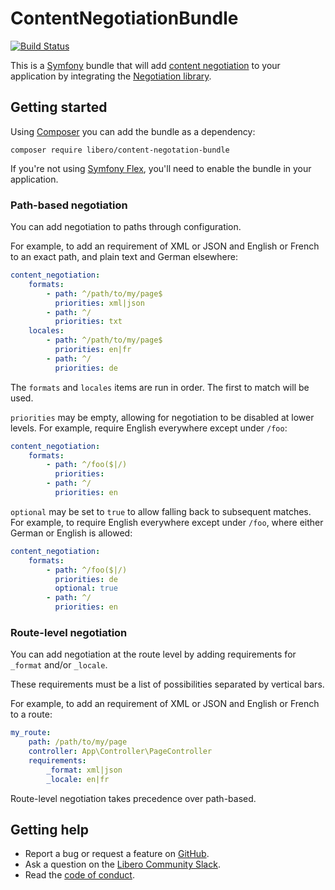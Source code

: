 ContentNegotiationBundle
========================

[![Build Status](https://travis-ci.com/libero/content-negotiation-bundle.svg?branch=master)](https://travis-ci.com/libero/content-negotiation-bundle)

This is a [Symfony](https://symfony.com/) bundle that will add [content negotiation](https://tools.ietf.org/html/rfc7231#section-5.3) to your application by integrating the [Negotiation library](https://github.com/willdurand/Negotiation).

Getting started
---------------

Using [Composer](https://getcomposer.org/) you can add the bundle as a dependency:

```
composer require libero/content-negotation-bundle
```

If you're not using [Symfony Flex](https://symfony.com/doc/current/setup/flex.html), you'll need to enable the bundle in your application.

### Path-based negotiation

You can add negotiation to paths through configuration.

For example, to add an requirement of XML or JSON and English or French to an exact path, and plain text and German elsewhere:

```yaml
content_negotiation:
    formats:
        - path: ^/path/to/my/page$
          priorities: xml|json
        - path: ^/
          priorities: txt
    locales:
        - path: ^/path/to/my/page$
          priorities: en|fr
        - path: ^/
          priorities: de
```

The `formats` and `locales` items are run in order. The first to match will be used.

`priorities` may be empty, allowing for negotiation to be disabled at lower levels. For example, require English everywhere except under `/foo`:

```yaml
content_negotiation:
    formats:
        - path: ^/foo($|/)
          priorities:
        - path: ^/
          priorities: en
```

`optional` may be set to `true` to allow falling back to subsequent matches. For example, to require English everywhere except under `/foo`, where either German or English is allowed:

```yaml
content_negotiation:
    formats:
        - path: ^/foo($|/)
          priorities: de
          optional: true
        - path: ^/
          priorities: en
```

### Route-level negotiation

You can add negotiation at the route level by adding requirements for `_format` and/or `_locale`.

These requirements must be a list of possibilities separated by vertical bars.

For example, to add an requirement of XML or JSON and English or French to a route:

```yaml
my_route:
    path: /path/to/my/page
    controller: App\Controller\PageController
    requirements:
        _format: xml|json
        _locale: en|fr
```

Route-level negotiation takes precedence over path-based.

Getting help
------------

- Report a bug or request a feature on [GitHub](https://github.com/libero/libero/issues/new/choose).
- Ask a question on the [Libero Community Slack](https://libero-community.slack.com/).
- Read the [code of conduct](https://libero.pub/code-of-conduct).
